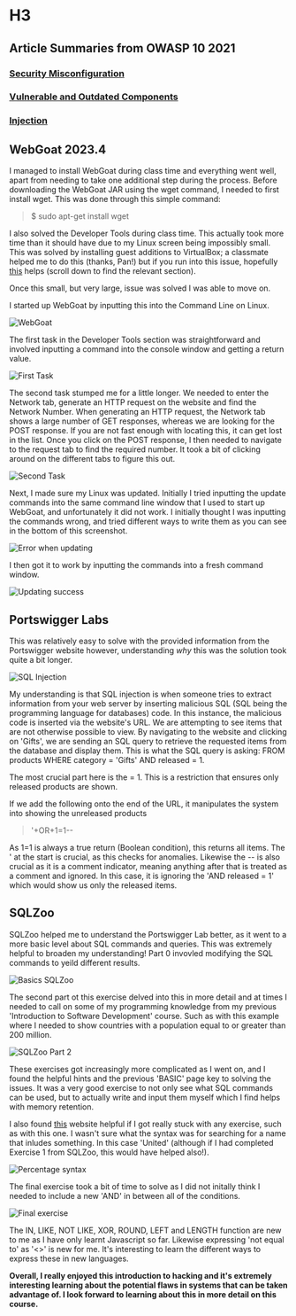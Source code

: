 # H3

## Article Summaries from OWASP 10 2021

### [Security Misconfiguration](https://owasp.org/Top10/A05_2021-Security_Misconfiguration/)


### [Vulnerable and Outdated Components](https://owasp.org/Top10/A06_2021-Vulnerable_and_Outdated_Components/)


### [Injection](https://owasp.org/Top10/A03_2021-Injection/)

## WebGoat 2023.4

I managed to install WebGoat during class time and everything went well, apart from needing to take one additional step during the process. Before downloading the WebGoat JAR using the wget command, I needed to first install wget. This was done through this simple command: 
> $ sudo apt-get install wget

I also solved the Developer Tools during class time. This actually took more time than it should have due to my Linux screen being impossibly small. This was solved by installing guest additions to VirtualBox; a classmate helped me to do this (thanks, Pan!) but if you run into this issue, hopefully [this](https://terokarvinen.com/2021/install-debian-on-virtualbox/) helps (scroll down to find the relevant section).

Once this small, but very large, issue was solved I was able to move on.

I started up WebGoat by inputting this into the Command Line on Linux.

![WebGoat](https://github.com/chelsea-12/chelseaexamples/blob/main/Screenshot%202024-02-01%20100807.png)

The first task in the Developer Tools section was straightforward and involved inputting a command into the console window and getting a return value.

![First Task](https://github.com/chelsea-12/chelseaexamples/blob/main/Screenshot%202024-02-01%20101131.png)

The second task stumped me for a little longer. We needed to enter the Network tab, generate an HTTP request on the website and find the Network Number. When generating an HTTP request, the Network tab shows a large number of GET responses, whereas we are looking for the POST response. If you are not fast enough with locating this, it can get lost in the list. Once you click on the POST response, I then needed to navigate to the request tab to find the required number. It took a bit of clicking around on the different tabs to figure this out.

![Second Task](https://github.com/chelsea-12/chelseaexamples/blob/main/Screenshot%202024-02-01%20101200.png)

Next, I made sure my Linux was updated. Initially I tried inputting the update commands into the same command line window that I used to start up WebGoat, and unfortunately it did not work. I initially thought I was inputting the commands wrong, and tried different ways to write them as you can see in the bottom of this screenshot.

![Error when updating](https://github.com/chelsea-12/chelseaexamples/blob/main/Screenshot%202024-02-01%20101706.png)

I then got it to work by inputting the commands into a fresh command window.

![Updating success](https://github.com/chelsea-12/chelseaexamples/blob/main/Screenshot%202024-02-01%20101727.png)


## Portswigger Labs

This was relatively easy to solve with the provided information from the Portswigger website however, understanding *why* this was the solution took quite a bit longer.

![SQL Injection](https://github.com/chelsea-12/chelseaexamples/blob/main/Screenshot%202024-01-31%20092041.png)

My understanding is that SQL injection is when someone tries to extract information from your web server by inserting malicious SQL (SQL being the programming language for databases) code. In this instance, the malicious code is inserted via the website's URL. We are attempting to see items that are not otherwise possible to view. By navigating to the website and clicking on 'Gifts', we are sending an SQL query to retrieve the requested items from the database and display them. This is what the SQL query is asking: FROM products WHERE category = 'Gifts' AND released = 1.

The most crucial part here is the = 1. This is a restriction that ensures only released products are shown. 

If we add the following onto the end of the URL, it manipulates the system into showing the unreleased products

> '+OR+1=1--

As 1=1 is always a true return (Boolean condition), this returns all items. The ' at the start is crucial, as this checks for anomalies. Likewise the -- is also crucial as it is a comment indicator, meaning anything after that is treated as a comment and ignored. In this case, it is ignoring the 'AND released = 1' which would show us only the released items.


## SQLZoo


SQLZoo helped me to understand the Portswigger Lab better, as it went to a more basic level about SQL commands and queries. This was extremely helpful to broaden my understanding! Part 0 invovled modifying the SQL commands to yeild different results.

![Basics SQLZoo](https://github.com/chelsea-12/chelseaexamples/blob/main/Screenshot%202024-02-01%20112909.png)

The second part ot this exercise delved into this in more detail and at times I needed to call on some of my programming knowledge from my previous 'Introduction to Software Development' course. Such as with this example where I needed to show countries with a population equal to or greater than 200 million.

![SQLZoo Part 2](https://github.com/chelsea-12/chelseaexamples/blob/main/Screenshot%202024-02-01%20113317.png)

These exercises got increasingly more complicated as I went on, and I found the helpful hints and the previous 'BASIC' page key to solving the issues. It was a very good exercise to not only see what SQL commands can be used, but to actually write and input them myself which I find helps with memory retention.

I also found [this](https://thedatasleuth.github.io/2018/08/11/SELECT-Basics.html) website helpful if I got really stuck with any exercise, such as with this one. I wasn't sure what the syntax was for searching for a name that inludes something. In this case 'United' (although if I had completed Exercise 1 from SQLZoo, this would have helped also!).

![Percentage syntax](https://github.com/chelsea-12/chelseaexamples/blob/main/Screenshot%202024-02-01%20115230.png)

The final exercise took a bit of time to solve as I did not initally think I needed to include a new 'AND' in between all of the conditions.

![Final exercise](https://github.com/chelsea-12/chelseaexamples/blob/main/Screenshot%202024-02-01%20120920.png)


The IN, LIKE, NOT LIKE, XOR, ROUND, LEFT and LENGTH function are new to me as I have only learnt Javascript so far. Likewise expressing 'not equal to' as '<>' is new for me. It's interesting to learn the different ways to express these in new languages. 

**Overall, I really enjoyed this introduction to hacking and it's extremely interesting learning about the potential flaws in systems that can be taken advantage of. I look forward to learning about this in more detail on this course.**
